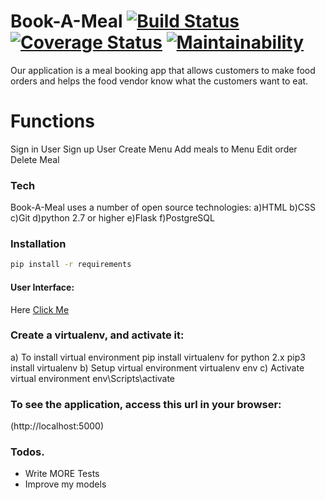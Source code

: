 # Book-A-Meal  [![Build Status](https://travis-ci.org/mutebironald4/Book-A-Meal.svg?branch=master)](https://travis-ci.org/mutebironald4/Book-A-Meal)  [![Coverage Status](https://coveralls.io/repos/github/mutebironald4/Book-A-Meal/badge.svg?branch=develop)](https://coveralls.io/github/mutebironald4/Book-A-Meal?branch=develop)  [![Maintainability](https://api.codeclimate.com/v1/badges/6017bd197aef0cd427f8/maintainability)](https://codeclimate.com/github/mutebironald4/Book-A-Meal/maintainability)


Our application is a meal booking app that allows customers to make food orders and helps the food vendor know what the customers want to eat.





# Functions
Sign in User
Sign up User
Create Menu
Add meals to Menu
Edit order
Delete Meal

### Tech

Book-A-Meal uses a number of open source technologies:
a)HTML
b)CSS
c)Git
d)python 2.7 or higher
e)Flask
f)PostgreSQL

### Installation

```sh
pip install -r requirements
```


####  User Interface:

Here  [Click Me](https://mutebironald4.github.io/index.html)

### Create a virtualenv, and activate it:
a) To install virtual environment pip install virtualenv for python 2.x pip3 install virtualenv
b) Setup virtual environment virtualenv env
c) Activate virtual environment env\Scripts\activate

### To see the application, access this url in your browser:
(http://localhost:5000)


### Todos.

 - Write MORE Tests
 - Improve my models
